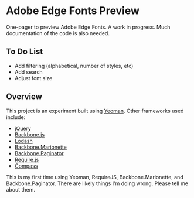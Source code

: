 Adobe Edge Fonts Preview
=================

One-pager to preview Adobe Edge Fonts. A work in progress. Much documentation of the code is also needed.

To Do List
----------
* Add filtering (alphabetical, number of styles, etc)
* Add search
* Adjust font size

Overview
--------

This project is an experiment built using [Yeoman](http://yeoman.io). Other frameworks used include:
* [jQuery](http://jquery.com)
* [Backbone.js](http://documentcloud.github.com/backbone/)
* [Lodash](http://lodash.com)
* [Backbone.Marionette](https://github.com/marionettejs/backbone.marionette)
* [Backbone.Paginator](https://github.com/addyosmani/backbone.paginator)
* [Require.js](http://requirejs.org)
* [Compass](http://compass-style.org)

This is my first time using Yeoman, RequireJS, Backbone.Marionette, and Backbone.Paginator. There are likely things I'm doing wrong. Please tell me about them.
